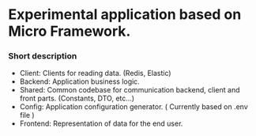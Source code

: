 # Experimental application based on Micro Framework.

### Short description
 - Client: Clients for reading data. (Redis, Elastic)
 - Backend: Application business logic.
 - Shared: Common codebase for communication backend, client and front parts. (Constants, DTO, etc...)
 - Config: Application configuration generator. ( Currently based on .env file )
 - Frontend: Representation of data for the end user.